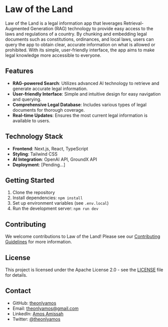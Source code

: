 # Law of the Land

Law of the Land is a legal information app that leverages Retrieval-Augmented Generation (RAG) technology to provide easy access to the laws and regulations of a country. By chunking and embedding legal documents such as constitutions, ordinances, and local laws, users can query the app to obtain clear, accurate information on what is allowed or prohibited. With its simple, user-friendly interface, the app aims to make legal knowledge more accessible to everyone.

## Features

- **RAG-powered Search**: Utilizes advanced AI technology to retrieve and generate accurate legal information.
- **User-friendly Interface**: Simple and intuitive design for easy navigation and querying.
- **Comprehensive Legal Database**: Includes various types of legal documents for thorough coverage.
- **Real-time Updates**: Ensures the most current legal information is available to users.

## Technology Stack

- **Frontend**: Next.js, React, TypeScript
- **Styling**: Tailwind CSS
- **AI Integration**: OpenAI API, GroundX API
- **Deployment**: [Pending...]

## Getting Started

1. Clone the repository
2. Install dependencies: `npm install`
3. Set up environment variables (see `.env.local`)
4. Run the development server: `npm run dev`

## Contributing

We welcome contributions to Law of the Land! Please see our [Contributing Guidelines](CONTRIBUTING.md) for more information.

## License

This project is licensed under the Apache License 2.0 - see the [LICENSE](LICENSE) file for details.

## Contact

- GitHub: [theonlyamos](https://github.com/theonlyamos)
- Email: theonlyamos@gmail.com
- LinkedIn: [Amos Amissah](https://www.linkedin.com/in/amos-amissah-1b4626178/)
- Twitter: [@theonlyamos](https://twitter.com/theonlyamos)
